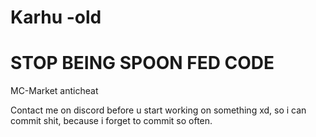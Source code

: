 
# Karhu -old

# STOP BEING SPOON FED CODE

MC-Market anticheat

Contact me on discord before u start working on something xd, so i can commit shit, because i forget to commit so often.
